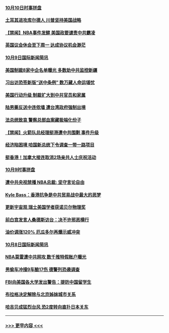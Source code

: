 #### [10月10日时事拼盘](../pages/prog202/a102682641.md?t=10092311) 
#### [土耳其进攻库尔德人 川普坚持美国战略](../pages/prog202/a102682635.md?t=10092311) 
#### [【禁闻】NBA事件发酵 美国政要谴责中共霸凌](../pages/prog202/a102682633.md?t=10092311) 
#### [英国议会休会至下周一 达成协议机会渺茫](../pages/prog202/a102682493.md?t=10092311) 
#### [10月9日国际新闻简讯](../pages/prog202/a102682276.md?t=10092311) 
#### [美国制裁8家中企名单曝光 多数助中共监控新疆](../pages/prog202/a102682204.md?t=10092311) 
#### [习出访恐签新版“送中条例” 数万藏人命运堪忧](../pages/prog202/a102682192.md?t=10092311) 
#### [美国行动升级 制裁扩大到中共官员和家属](../pages/prog202/a102682097.md?t=10092311) 
#### [陆男撕反送中连侬墙 遭台湾政府强制出境](../pages/prog202/a102682060.md?t=10092311) 
#### [法总统致哀 警察总部血案藏极端化份子](../pages/prog202/a102681966.md?t=10092311) 
#### [【禁闻】火箭队总经理挺港遭中共围剿 事件升级](../pages/prog202/a102681952.md?t=10092311) 
#### [经济陷困境 哈国新总统下令调查一带一路项目](../pages/prog202/a102681886.md?t=10092311) 
#### [挺香港！加拿大接连取消2场亲共人士庆祝活动](../pages/prog202/a102681914.md?t=10092311) 
#### [10月9时事拼盘](../pages/prog202/a102681912.md?t=10092311) 
#### [遭中共央视禁播 NBA总裁: 坚守言论自由](../pages/prog202/a102681895.md?t=10092311) 
#### [Kyle Bass：香港抗争是中共贸易战中最大的恶梦](../pages/prog202/a102681827.md?t=10092311) 
#### [更新宇宙观 瑞士美国学者获诺贝尔物理奖](../pages/prog202/a102681741.md?t=10092311) 
#### [前白宫发言人桑德斯访台：决不许邪恶横行](../pages/prog202/a102681693.md?t=10092311) 
#### [油价调涨120% 厄瓜多尔再爆示威冲突](../pages/prog202/a102681562.md?t=10092311) 
#### [10月8日国际新闻简讯](../pages/prog202/a102681523.md?t=10092311) 
#### [NBA莫雷遭中共网攻 数千推特假账户曝光](../pages/prog202/a102681478.md?t=10092311) 
#### [男偷车冲撞9车酿17伤 德警列恐袭调查](../pages/prog202/a102681390.md?t=10092311) 
#### [FBI向美国各大学发出警告：提防中国留学生](../pages/prog202/a102681466.md?t=10092311) 
#### [布拉格决定解除与北京姊妹城市关系](../pages/prog202/a102681430.md?t=10092311) 
#### [哈吉贝成猛烈台风 恐2度转向直扑日本关东](../pages/prog202/a102681388.md?t=10092311) 

----
#### [ >>> 更早内容 <<< ](../indexes/prog202-earlier.md)
